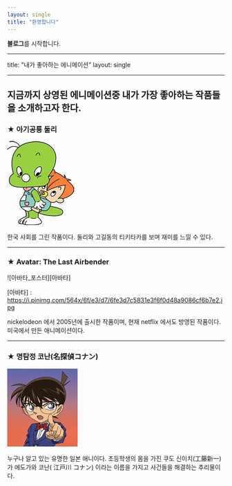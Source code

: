 ```yaml
---
layout: single
title: "환영합니다"
---
```


**블로그**를 시작합니다.

--- 

title: "내가 좋아하는 에니메이션" 
layout: single 

---

지금까지 상영된 에니메이션중 내가 가장 좋아하는 작품들을 소개하고자 한다. 
--- 
### ★ 아기공룡 둘리
![둘리](/assets/images/둘리.jpg) 


한국 사회를 그린 작품이다. 둘리와 고길동의 티키타카를 보며 재미를 느낄 수 있다.

--- 
### ★ Avatar: The Last Airbender
![아바타_포스터][아바타] 

[아바타] :  
https://i.pinimg.com/564x/6f/e3/d7/6fe3d7c5831e3f6f0d48a9086cf6b7e2.jpg

nickelodeon 에서 2005년에 출시한 작품이며, 현재 netflix 에서도 방영된 작품이다. 미국에서 만든 애니메이션이다.

--- 
### ★ 명탐정 코난(名探偵コナン)
[![코난](/assets/images/코난.jpg "더 자세한 내용을 원하시면 방문해 보세요 ")](https://www.ilemonde.com/news/articleView.html?idxno=14601) 

누구나 알고 있는 유명한 일본 애니이다. 초등학생의 몸을 가진 쿠도 신이치(工藤新一) 가 에도가와 코난( 江戸川 コナン) 이라는 이름을 가지고 사건들을 해결하는 추리물이다.




